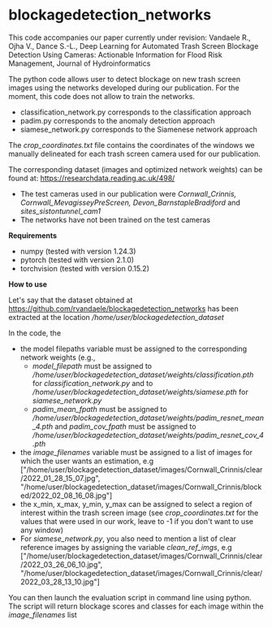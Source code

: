 # blockagedetection_networks

This code accompanies our paper currently under revision: Vandaele R., Ojha V., Dance S.-L., Deep Learning for Automated Trash Screen Blockage Detection Using Cameras: Actionable Information for Flood Risk Management, Journal of Hydroinformatics

The python code allows user to detect blockage on new trash screen images using the networks developed during our publication. For the moment, this code does not allow to train the networks.
- classification_network.py corresponds to the classification approach
- padim.py corresponds to the anomaly detection approach
- siamese_network.py corresponds to the Siamenese network approach

The *crop_coordinates.txt* file contains the coordinates of the windows we manually delineated for each trash screen camera used for our publication.

The corresponding dataset (images and optimized network weights) can be found at: https://researchdata.reading.ac.uk/498/
- The test cameras used in our publication were *Cornwall_Crinnis, Cornwall_MevagisseyPreScreen, Devon_BarnstapleBradiford* and *sites_sistontunnel_cam1*
- The networks have not been trained on the test cameras

**Requirements** 
- numpy (tested with version 1.24.3)
- pytorch (tested with version 2.1.0)
- torchvision (tested with version 0.15.2)
	
**How to use**

Let's say that the dataset obtained at https://github.com/rvandaele/blockagedetection_networks has been extracted at the location */home/user/blockagedetection_dataset*

In the code, the 
- the model filepaths variable must be assigned to the corresponding network weights (e.g., 
	- *model_filepath* must be assigned to */home/user/blockagedetection_dataset/weights/classification.pth* for *classification_network.py* and to */home/user/blockagedetection_dataset/weights/siamese.pth* for *siamese_network.py*
	- *padim_mean_fpath* must be assigned to */home/user/blockagedetection_dataset/weights/padim_resnet_mean_4.pth* and *padim_cov_fpath* must be assigned to */home/user/blockagedetection_dataset/weights/padim_resnet_cov_4.pth*
- the *image_filenames* variable must be assigned to a list of images for which the user wants an estimation, e.g ["/home/user/blockagedetection_dataset/images/Cornwall_Crinnis/clear/2022_01_28_15_07.jpg", "/home/user/blockagedetection_dataset/images/Cornwall_Crinnis/blocked/2022_02_08_16_08.jpg"]
- the x_min, x_max, y_min, y_max can be assigned to select a region of interest within the trash screen image (see *crop_coordinates.txt* for the values that were used in our work, leave to -1 if you don't want to use any window)
- For *siamese_network.py*, you also need to mention a list of clear reference images by assigning the variable *clean_ref_imgs*, e.g ["/home/user/blockagedetection_dataset/images/Cornwall_Crinnis/clear/2022_03_26_06_10.jpg", "/home/user/blockagedetection_dataset/images/Cornwall_Crinnis/clear/2022_03_28_13_10.jpg"]

You can then launch the evaluation script in command line using python. The script will return blockage scores and classes for each image within the *image_filenames* list